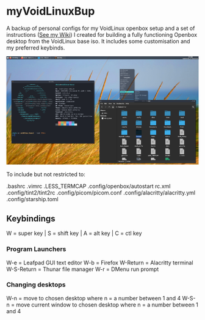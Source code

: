 # myVoidLinuxBup
A backup of personal configs for my VoidLinux openbox setup and a set of instructions (<a href="https://github.com/testpilotuk/myVoidLinuxBup/wiki">See my Wiki</a>) I created for building a fully functioning Openbox desktop from the VoidLinux base iso. It includes some customisation and my preferred keybinds.

<img src="images/testpilotuk-openbox-desktop.png">

To include but not restricted to:

.bashrc
.vimrc
.LESS_TERMCAP
.config/openbox/autostart rc.xml
.config/tint2/tint2rc
.config/picom/picom.conf
.config/alacritty/alacritty.yml
.config/starship.toml

## Keybindings
W = super key | S = shift key | A = alt key | C = ctl key

### Program Launchers
W-e = Leafpad GUI text editor
W-b = Firefox
W-Return = Alacritty terminal
W-S-Return = Thunar file manager
W-r = DMenu run prompt

### Changing desktops
W-n = move to chosen desktop where n = a number between 1 and 4
W-S-n = move current window to chosen desktop where n = a number between 1 and 4
